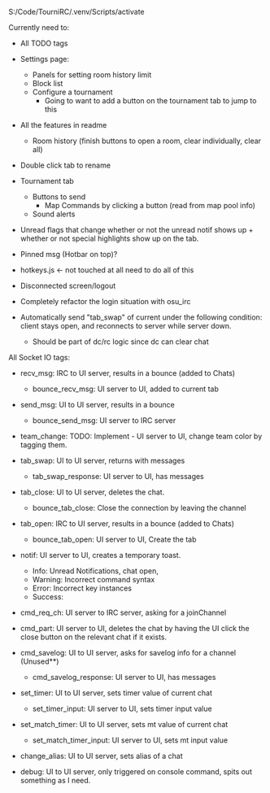 S:/Code/TourniRC/.venv/Scripts/activate

Currently need to:

- All TODO tags
- Settings page:
  - Panels for setting room history limit
  - Block list
  - Configure a tournament
    - Going to want to add a button on the tournament tab to jump to this

- All the features in readme
  - Room history (finish buttons to open a room, clear individually, clear all)
- Double click tab to rename
- Tournament tab
  - Buttons to send
    - Map Commands by clicking a button (read from map pool info) 
  - Sound alerts

- Unread flags that change whether or not the unread notif shows up + whether or not special highlights show up on the tab.
- Pinned msg (Hotbar on top)?
- hotkeys.js <- not touched at all need to do all of this

- Disconnected screen/logout
- Completely refactor the login situation with osu_irc 
- Automatically send "tab_swap" of current under the following condition: client stays open, and reconnects to server while server down. 
  - Should be part of dc/rc logic since dc can clear chat

All Socket IO tags:
- recv_msg: IRC to UI server, results in a bounce (added to Chats)
  - bounce_recv_msg: UI server to UI, added to current tab
- send_msg: UI to UI server, results in a bounce
  - bounce_send_msg: UI server to IRC server
- team_change: TODO: Implement - UI server to UI, change team color by tagging them.
- tab_swap: UI to UI server, returns with messages
  - tab_swap_response: UI server to UI, has messages
- tab_close: UI to UI server, deletes the chat.
  - bounce_tab_close: Close the connection by leaving the channel
- tab_open: IRC to UI server, results in a bounce (added to Chats)
  - bounce_tab_open: UI server to UI, Create the tab
- notif: UI server to UI, creates a temporary toast.
  - Info: Unread Notifications, chat open, 
  - Warning: Incorrect command syntax
  - Error: Incorrect key instances
  - Success: 
- cmd_req_ch: UI server to IRC server, asking for a joinChannel
- cmd_part: UI server to UI, deletes the chat by having the UI click the close button on the relevant chat if it exists.
- cmd_savelog: UI to UI server, asks for savelog info for a channel (Unused**)
  - cmd_savelog_response: UI server to UI, has messages
- set_timer: UI to UI server, sets timer value of current chat
  - set_timer_input: UI server to UI, sets timer input value
- set_match_timer: UI to UI server, sets mt value of current chat
  - set_match_timer_input: UI server to UI, sets mt input value
- change_alias: UI to UI server, sets alias of a chat

- debug: UI to UI server, only triggered on console command, spits out something as I need.
